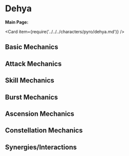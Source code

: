 # Dehya

**Main Page:**

<Card item={require('../../../characters/pyro/dehya.md')} />

## Basic Mechanics

## Attack Mechanics

## Skill Mechanics

## Burst Mechanics

## Ascension Mechanics

## Constellation Mechanics

## Synergies/Interactions
